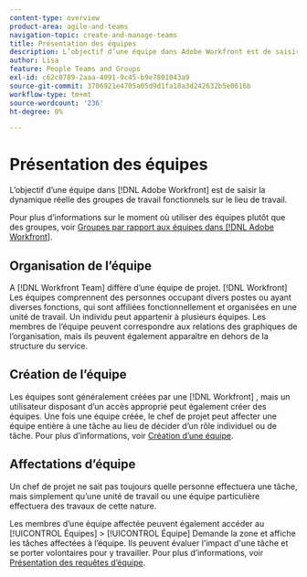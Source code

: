 ```yaml
---
content-type: overview
product-area: agile-and-teams
navigation-topic: create-and-manage-teams
title: Présentation des équipes
description: L’objectif d’une équipe dans Adobe Workfront est de saisir la dynamique réelle des groupes de travail fonctionnels sur le lieu de travail.
author: Lisa
feature: People Teams and Groups
exl-id: c62c0789-2aaa-4091-9c45-b9e7801043a9
source-git-commit: 3706921e4705a05d9d1fa18a3d242632b5e0616b
workflow-type: tm+mt
source-wordcount: '236'
ht-degree: 0%

---
```


# Présentation des équipes

<!-- Audited: 01/2024 -->

L’objectif d’une équipe dans [!DNL Adobe Workfront] est de saisir la dynamique réelle des groupes de travail fonctionnels sur le lieu de travail.

Pour plus d’informations sur le moment où utiliser des équipes plutôt que des groupes, voir [Groupes par rapport aux équipes dans [!DNL Adobe Workfront]](../../people-teams-and-groups/work-with-groups-and-teams/understanding-differences-and-similarities-between-groups-and-teams.md).

## Organisation de l’équipe

A [!DNL Workfront Team] diffère d’une équipe de projet. [!DNL Workfront] Les équipes comprennent des personnes occupant divers postes ou ayant diverses fonctions, qui sont affiliées fonctionnellement et organisées en une unité de travail. Un individu peut appartenir à plusieurs équipes. Les membres de l’équipe peuvent correspondre aux relations des graphiques de l’organisation, mais ils peuvent également apparaître en dehors de la structure du service.

## Création de l’équipe

Les équipes sont généralement créées par une [!DNL Workfront] , mais un utilisateur disposant d’un accès approprié peut également créer des équipes. Une fois une équipe créée, le chef de projet peut affecter une équipe entière à une tâche au lieu de décider d’un rôle individuel ou de tâche. Pour plus d’informations, voir [Création d’une équipe](/help/quicksilver/people-teams-and-groups/create-and-manage-teams/create-a-team.md).

## Affectations d’équipe

Un chef de projet ne sait pas toujours quelle personne effectuera une tâche, mais simplement qu’une unité de travail ou une équipe particulière effectuera des travaux de cette nature.

Les membres d’une équipe affectée peuvent également accéder au [!UICONTROL Équipes] > [!UICONTROL Équipe] Demande la zone et affiche les tâches affectées à l’équipe. Ils peuvent évaluer l&#39;impact d&#39;une tâche et se porter volontaires pour y travailler. Pour plus d’informations, voir [Présentation des requêtes d’équipe](/help/quicksilver/people-teams-and-groups/work-with-team-requests/team-requests-overview.md).
